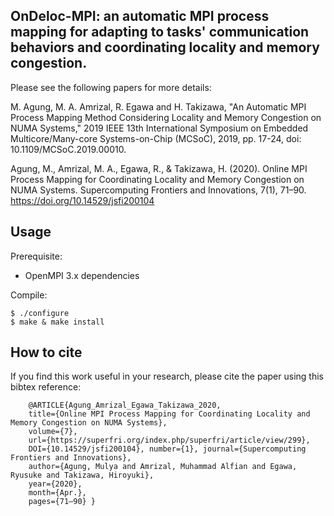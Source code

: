 ## OnDeloc-MPI: an automatic MPI process mapping for adapting to tasks' communication behaviors and coordinating locality and memory congestion.

Please see the following papers for more details:

M. Agung, M. A. Amrizal, R. Egawa and H. Takizawa, "An Automatic MPI Process Mapping Method Considering Locality and Memory Congestion on NUMA Systems," 2019 IEEE 13th International Symposium on Embedded Multicore/Many-core Systems-on-Chip (MCSoC), 2019, pp. 17-24, doi: 10.1109/MCSoC.2019.00010.

Agung, M., Amrizal, M. A., Egawa, R., & Takizawa, H. (2020). Online MPI Process Mapping for Coordinating Locality and Memory Congestion on NUMA Systems. Supercomputing Frontiers and Innovations, 7(1), 71–90. https://doi.org/10.14529/jsfi200104


## Usage

Prerequisite:
- OpenMPI 3.x dependencies

Compile:
    
    $ ./configure
    $ make & make install


## How to cite
If you find this work useful in your research, please cite the paper using this bibtex reference:

```
    @ARTICLE{Agung_Amrizal_Egawa_Takizawa_2020, 
    title={Online MPI Process Mapping for Coordinating Locality and Memory Congestion on NUMA Systems}, 
    volume={7}, 
    url={https://superfri.org/index.php/superfri/article/view/299}, 
    DOI={10.14529/jsfi200104}, number={1}, journal={Supercomputing Frontiers and Innovations}, 
    author={Agung, Mulya and Amrizal, Muhammad Alfian and Egawa, Ryusuke and Takizawa, Hiroyuki}, 
    year={2020}, 
    month={Apr.}, 
    pages={71–90} }

